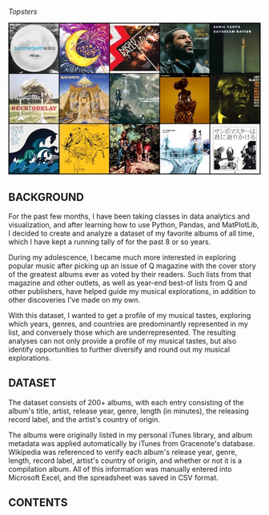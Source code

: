 *Topsters*

![image](https://raw.githubusercontent.com/knnthchng/topsters/main/Visuals/topsters_sample.jpg)

**BACKGROUND**
----------------------------------------------------------------------------------------
For the past few months, I have been taking classes in data analytics and visualization, and after learning how to use Python, Pandas, and MatPlotLib, I decided to create and analyze a dataset of my favorite albums of all time, which I have kept a running tally of for the past 8 or so years.

During my adolescence, I became much more interested in exploring popular music after picking up an issue of Q magazine with the cover story of the greatest albums ever as voted by their readers. Such lists from that magazine and other outlets, as well as year-end best-of lists from Q and other publishers, have helped guide my musical explorations, in addition to other discoveries I've made on my own. 

With this dataset, I wanted to get a profile of my musical tastes, exploring which years, genres, and countries are predominantly represented in my list, and conversely those which are underrepresented. The resulting analyses can not only provide a profile of my musical tastes, but also identify opportunities to further diversify and round out my musical explorations.

**DATASET**
----------------------------------------------------------------------------------------
The dataset consists of 200+ albums, with each entry consisting of the album's title, artist, release year, genre, length (in minutes), the releasing record label, and the artist's country of origin. 

The albums were originally listed in my personal iTunes library, and album metadata was applied automatically by iTunes from Gracenote's database. Wikipedia was referenced to verify each album's release year, genre, length, record label, artist's country of origin, and whether or not it is a compilation album. All of this information was manually entered into Microsoft Excel, and the spreadsheet was saved in CSV format.

**CONTENTS**
----------------------------------------------------------------------------------------